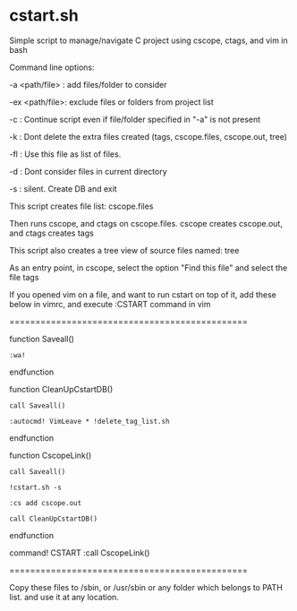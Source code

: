 # cstart.sh
Simple script to manage/navigate C project using cscope, ctags, and vim in bash



Command line options:

-a <path/file> : add files/folder to consider 

-ex <path/file>: exclude files or folders from project list

-c             : Continue script even if file/folder specified in "-a" is not present

-k             : Dont delete the extra files created (tags, cscope.files, cscope.out, tree)

-fl <file>     : Use this file as list of files.

-d             : Dont consider files in current directory

-s             : silent. Create DB and exit



This script creates file list: cscope.files


Then runs cscope, and ctags on cscope.files. cscope creates cscope.out, and ctags creates tags


This script also creates a tree view of source files named: tree


As an entry point, in cscope, select the option "Find this file"  and select the file tags


If you opened vim on a file, and want to run cstart on top of it, add these below in vimrc, and execute :CSTART command in vim

==============================================

function Saveall()

    :wa!

endfunction

function CleanUpCstartDB()

    call Saveall()

    :autocmd! VimLeave * !delete_tag_list.sh

endfunction

function CscopeLink()

    call Saveall()

    !cstart.sh -s

    :cs add cscope.out

    call CleanUpCstartDB()

endfunction

command! CSTART :call CscopeLink()

==============================================


Copy these files to /sbin, or /usr/sbin  or any folder which belongs to PATH list. and use it at any location.
